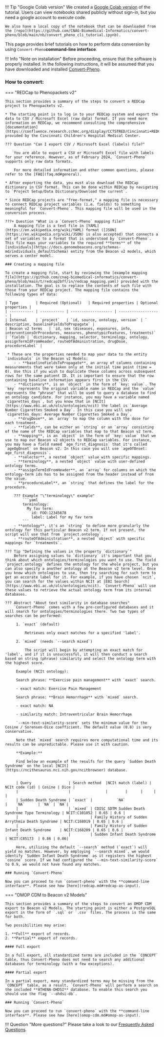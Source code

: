 !!! Tip "Google Colab version"
    We created a [Google Colab version](https://colab.research.google.com/drive/1T6F3bLwfZyiYKD6fl1CIxs9vG068RHQ6) of the tutorial. Users can view notebooks shared publicly without sign-in, but you need a google account to execute code.

    We also have a local copy of the notebook that can be downloaded from the [repo](https://github.com/CNAG-Biomedical-Informatics/convert-pheno/blob/main/nb/convert_pheno_cli_tutorial.ipynb). 

This page provides brief tutorials on how to perform data conversion by using `Convert-Pheno`**command-line interface**.

!!! Info "Note on installation"
    Before proceeding, ensure that the software is properly installed. In the following instructions, it will be assumed that you have downloaded and installed [Convert-Pheno](./download-and-installation.md).

### How to convert:

=== "REDCap to Phenopackets v2"

    This section provides a summary of the steps to convert a REDCap project to Phenopackets v2. 

    * The starting point is to log in to your REDCap system and export the data to CSV / Microsoft Excel (raw data) format. If you need more information on REDCap, we recommend consulting the comprehensive [documentation](https://confluence.research.cchmc.org/display/CCTSTRED/Cincinnati+REDCap+Resource+Center) provided by the Cincinnati Children's Hospital Medical Center.

    ??? Question "Can I export CSV / Microsoft Excel (labels) file?"

        You are able to export a CSV or Microsoft Excel file with labels for your reference. However, as of February 2024, `Convert-Pheno` supports only raw data formats. 

        For more detailed information and other common questions, please refer to the [FAQ](faq.md#general).

    * After exporting the data, you must also download the REDCap dictionary in CSV format. This can be done within REDCap by navigating to `Project Setup/Data Dictionary/Download the current`.

    * Since REDCap projects are "free-format," a mapping file is necessary to connect REDCap project variables (i.e. fields) to something meaningful for `Convert-Pheno`. This mapping file will be used in the conversion process.

    ???+ Question "What is a `Convert-Pheno` mapping file?"
        A mapping file is a text file in [YAML](https://en.wikipedia.org/wiki/YAML) format ([JSON](https://en.wikipedia.org/wiki/JSON) is also accepted) that connects a set of variables to a format that is understood by `Convert-Pheno`. This file maps your variables to the required **terms** of the [individuals](https://docs.genomebeacons.org/schemas-md/individuals_defaultSchema) entity from the Beacon v2 models, which serves a center model.

    ### Creating a mapping file

    To create a mapping file, start by reviewing the [example mapping file](https://github.com/cnag-biomedical-informatics/convert-pheno/blob/main/t/redcap2bff/in/redcap_mapping.yaml) provided with the installation. The goal is to replace the contents of such file with those from your REDCap project. The mapping file contains the following types of data:

    | Type        | Required (Optional)   | Required properties | Optional properties |
    | ----------- | ----------- | ------------------- | ------------------- |
    | Internal    | `project`   | `id, source, ontology, version` | ` description, baselineFieldsToPropagate` |
    | Beacon v2 terms   | `id, sex (diseases, exposures, info, interventionsOrProcedures, measures, phenotypicFeatures, treatments)` | `fields`| `dictionary, mapping, selector, terminology, ontology, assignTermIdFromHeader, routeOfAdministration, drugDose, procedureLabel` |

     * These are the properties needed to map your data to the entity `individuals` in the Beacon v2 Models:
        - - **baselineFieldsToPropagate**, an array of columns containing measurements that were taken only at the initial time point (time = 0). Use this if you wish to duplicate these columns across subsequent rows for the same patient ID. It is important to ensure that the row containing baseline information appears first in the CSV.
        - **dictionary**, is an `object` in the form of `key: value`. The `key` represents the original variable name in REDCap and the `value` represents the "phrase" that will be used to query a database to find an ontology candidate. For instance, you may have a variable named `cigarettes_days`, but you know that in [NCIt](https://www.ebi.ac.uk/ols/ontologies/ncit) the label is `Average Number Cigarettes Smoked a Day`. In this case you will use `cigarettes_days: Average Number Cigarettes Smoked a Day`.
        - **drugDose**, an `array` to map the column with the dose for each treatment.
        - **fields**, can be either an `string` or an `array` consisting of the name of the REDCap variables that map to that Beacon v2 term.
        - **mapping**, is an `object` in the form of `key: value` that we use to map our Beacon v2 objects to REDCap variables. For instance, you may have a field named `age_first_diagnosis` that it's called `ageOgOnset` on Beacon v2. In this case you will use `ageOfOnset: age_first_diagnosis`.
        - **selector**, a nested `object` value with specific mappings.
        - **terminology**, a nested `object` value with user-defined ontology terms.
        - **assignTermIdFromHeader**, an `array` for columns on which the ontology-term ids has to be assigned from the header instead of from the value.
        - **procedureLabel**, an `string` that defines the label for the procedure.

        ??? Example "\"terminology\" example"
            ```yaml
            terminology:
              My fav term:
                id: FOO:12345678 
                label: Label for my fav term
            ```
        - **ontology**, it's an `string` to define more granularly the ontology for this particular Beacon v2 term. If not present, the script will use that from `project.ontology`.
        - **routeOfAdministration**, a nested `object` with specific mappings for `treatments`.

    ??? Tip "Defining the values in the property `dictionary`"
        Before assigning values to `dictionary` it's important that you think about which ontologies/terminologies you want to use. The field `project.ontology` defines the ontology for the whole project, but you can also specify a another antology at the Beacon v2 term level. Once you know which ontologies to use, then try searching for such term to get an accorate label for it. For example, if you have chosen `ncit`, you can search for the values within NCIt at [EBI Search](https://www.ebi.ac.uk/ols/ontologies/ncit). `Convert-Pheno` will use these values to retrieve the actual ontology term from its internal databases.

    ??? Abstract "About text similarity in database searches"
        `Convert-Pheno` comes with a few pre-configured databases and it will search for ontologies/terminologies there. Two two types of searches can be performed:

         1. `exact` (default)

             Retrieves only exact matches for a specified 'label'.

         2. `mixed` (needs `--search mixed`)

             The script will begin by attempting an exact match for 'label', and if it is unsuccessful, it will then conduct a search based on string (phrase) similarity and select the ontology term with the highest score. 

         Example (NCIt ontology): 

         Search phrase: **Exercise pain management** with `exact` search.

         - exact match: Exercise Pain Management

         Search phrase: **Brain Hemorrhage** with `mixed` search.

         - exact match: NA

         - similarity match: Intraventricular Brain Hemorrhage

         `--min-text-similarity-score` sets the minimum value for the Cosine / Sorensen-Dice coefficient. The default value (0.8) is very conservative.

         Note that `mixed` search requires more computational time and its results can be unpredictable. Please use it with caution.

         **Example:** 
  
         Find below an example of the resulfs for the query `Sudden Death Syndrome` on the local [NCIt](https://ncithesaurus.nci.nih.gov/ncitbrowser) database.


         | Query                 | Search method  |NCIt match (label) | NCIt code (id) | Cosine | Dice |
         |                       |                |        |      |     |     |
         | Sudden Death Syndrome | `exact` |           `NA`                                    |    `NA`      | `NA` | `NA`|
         |                       | `mixed` | CDISC SDTM Sudden Death Syndrome Type Terminology | NCIT:C101852 | 0.65 | 0.6 |
         |                       |         | Family History of Sudden Arrythmia Death Syndrome | NCIT:C168019 | 0.65 | 0.6 |
         |                       |         | Family History of Sudden Infant Death Syndrome    | NCIT:C168209 | 0.65 | 0.6 |
         |                       |         | Sudden Infant Death Syndrome                      | NCIT:C85173  | 0.86 | 0.86|

         Here, utilizing the default `--search` method (`exact`) will yield no matches. However, by employing `--search mixed`, we would identify `Sudden Infant Death Syndrome` as it registers the highest `cosine` score. If we had configured the `--min-text-similarity-score` to 0.9, we would not have found any matches.

    ### Running `Convert-Pheno`

    Now you can proceed to run `convert-pheno` with the **command-line interface**. Please see how [here](redcap.md#redcap-as-input).

=== "OMOP CDM to Beacon v2 Models"

    This section provides a summary of the steps to convert an OMOP CDM export to Beacon v2 Models. The starting point is either a PostgreSQL export in the form of `.sql` or `.csv` files. The process is the same for both.

    Two possibilities may arise:

    1. **Full** export of records.
    2. **Partial** export of records.

    #### Full export 

    In a full export, all standardized terms are included in the `CONCEPT` table, thus Convert-Pheno does not need to search any additional databases for terminology (with a few exceptions). 

    #### Partial export

    In a partial export, many standardized terms may be missing from the `CONCEPT` table, as a result, `Convert-Pheno` will perform a search on the included **ATHENA-OHDSI** database. To enable this search you should use the flag `--ohdsi-db`.

    ### Running `Convert-Pheno`

    Now you can proceed to run `convert-pheno` with the **command-line interface**. Please see how [here](omop-cdm.md#omop-as-input).

!!! Question "More questions?"
    Please take a look to our [Frequently Asked Questions](faq.md).

